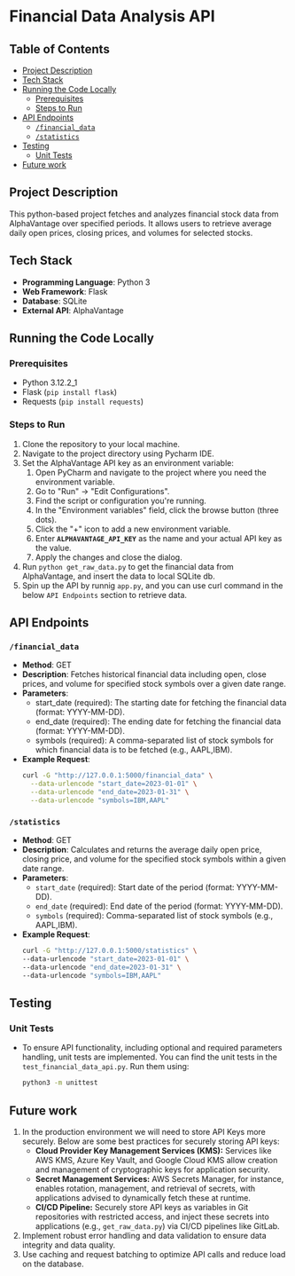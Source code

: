 # Financial Data Analysis API
## Table of Contents
- [Project Description](#project-description)
- [Tech Stack](#tech-stack)
- [Running the Code Locally](#running-the-code-locally)
  - [Prerequisites](#prerequisites)
  - [Steps to Run](#steps-to-run)
- [API Endpoints](#api-endpoints)
  - [`/financial_data`](#financial_data)
  - [`/statistics`](#statistics)
- [Testing](#testing)
  - [Unit Tests](#unit-tests)
- [Future work](#future-work)
    
## Project Description
This python-based project fetches and analyzes financial stock data from AlphaVantage over specified periods. It allows users to retrieve average daily open prices, closing prices, and volumes for selected stocks.

## Tech Stack
- **Programming Language**: Python 3
- **Web Framework**: Flask
- **Database**: SQLite
- **External API**: AlphaVantage

## Running the Code Locally

### Prerequisites
- Python 3.12.2_1
- Flask (`pip install flask`)
- Requests (`pip install requests`)

### Steps to Run
1. Clone the repository to your local machine.
2. Navigate to the project directory using Pycharm IDE.
3. Set the AlphaVantage API key as an environment variable:
   1. Open PyCharm and navigate to the project where you need the environment variable.
   2. Go to "Run" -> "Edit Configurations".
   3. Find the script or configuration you're running.
   4. In the "Environment variables" field, click the browse button (three dots).
   5. Click the "+" icon to add a new environment variable.
   6. Enter **`ALPHAVANTAGE_API_KEY`** as the name and your actual API key as the value.
   7. Apply the changes and close the dialog.
4. Run `python get_raw_data.py` to get the financial data from AlphaVantage, and insert the data to local SQLite db.
5. Spin up the API by runnig `app.py`, and you can use curl command in the below `API Endpoints` section to retrieve data.
  
## API Endpoints

### `/financial_data`
- **Method**: GET
- **Description**: Fetches historical financial data including open, close prices, and volume for specified stock symbols over a given date range.
- **Parameters**:
  - start_date (required): The starting date for fetching the financial data (format: YYYY-MM-DD).
  - end_date (required): The ending date for fetching the financial data (format: YYYY-MM-DD).
  - symbols (required): A comma-separated list of stock symbols for which financial data is to be fetched (e.g., AAPL,IBM).
- **Example Request**:
  ```sh
  curl -G "http://127.0.0.1:5000/financial_data" \
    --data-urlencode "start_date=2023-01-01" \
    --data-urlencode "end_date=2023-01-31" \
    --data-urlencode "symbols=IBM,AAPL"

### `/statistics`
- **Method**: GET
- **Description**: Calculates and returns the average daily open price, closing price, and volume for the specified stock symbols within a given date range.
- **Parameters**:
  - `start_date` (required): Start date of the period (format: YYYY-MM-DD).
  - `end_date` (required): End date of the period (format: YYYY-MM-DD).
  - `symbols` (required): Comma-separated list of stock symbols (e.g., AAPL,IBM).
- **Example Request**:
  ```sh
  curl -G "http://127.0.0.1:5000/statistics" \
  --data-urlencode "start_date=2023-01-01" \
  --data-urlencode "end_date=2023-01-31" \
  --data-urlencode "symbols=IBM,AAPL"

## Testing
### Unit Tests
- To ensure API functionality, including optional and required parameters handling, unit tests are implemented. You can find the unit tests in the `test_financial_data_api.py`. Run them using:
  ```sh
  python3 -m unittest

## Future work
1. In the production environment we will need to store API Keys more securely. Below are some best practices for securely storing API keys:
   - **Cloud Provider Key Management Services (KMS):** Services like AWS KMS, Azure Key Vault, and Google Cloud KMS allow creation and management of cryptographic keys for application security.
   - **Secret Management Services:** AWS Secrets Manager, for instance, enables rotation, management, and retrieval of secrets, with applications advised to dynamically fetch these at runtime.
   - **CI/CD Pipeline:** Securely store API keys as variables in Git repositories with restricted access, and inject these secrets into applications (e.g., `get_raw_data.py`) via CI/CD pipelines like GitLab.
2. Implement robust error handling and data validation to ensure data integrity and data quality.
3. Use caching and request batching to optimize API calls and reduce load on the database.





